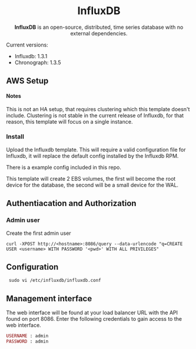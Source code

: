 <h1 align="center">InfluxDB</h1>
<p align="center">
  <b>InfluxDB</b> is an open-source, distributed, time series database with no external dependencies.  
</p>

Current versions:
* Influxdb: 1.3.1
* Chronograph: 1.3.5

## AWS Setup

#### Notes
This is not an HA setup, that requires clustering which this template doesn't include.  Clustering is not stable in the current release of Influxdb, for that reason, this template will focus on a single instance.

### Install
Upload the Influxdb template.  This will require a valid configuration file for Influxdb, it will replace the default config installed by the Influxdb RPM.  

There is a example config included in this repo.  

This template will create 2 EBS volumes, the first will become the root device for the database, the second will be a small device for the WAL.

## Authentiacation and Authorization

### Admin user

Create the first admin user
```
curl -XPOST http://<hostname>:8086/query --data-urlencode "q=CREATE USER <username> WITH PASSWORD '<pwd>' WITH ALL PRIVILEGES"
```



## Configuration
```
 sudo vi /etc/influxdb/influxdb.conf
 ```
## Management interface

The web interface will be found at your load balancer URL with the API found on port 8086.  Enter the following credentials to gain access to the web interface.
```ruby
USERNAME : admin  
PASSWORD : admin  
```
